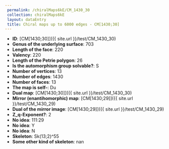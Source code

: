 ```yaml
--- 
 permalink: /chiralMaps6kE/CM_1430_30 
 collection: chiralMaps6kE
 layout: dataEntry
 title: Chiral maps up to 6000 edges - CM[1430;30]
---
```


- **ID**: [CM[1430;30]]({{ site.url }}/test/CM_1430_30)
- **Genus of the underlying surface**: 703
- **Length of the face**: 220
- **Valency**: 220
- **Length of the Petrie polygon**: 26
- **Is the automorphism group solvable?**: S
- **Number of vertices**: 13
- **Number of edges**: 1430
- **Number of faces**: 13
- **The map is self-**: Du
- **Dual map**: [CM[1430;30]]({{ site.url }}/test/CM_1430_30)
- **Mirror (enantihomorphic) map**: [CM[1430;29]]({{ site.url }}/test/CM_1430_29)
- **Dual of the mirror image**: [CM[1430;29]]({{ site.url }}/test/CM_1430_29)
- **Z_q-Exponent?**: 2
- **No idea**:  111:29
- **No idea**: Y
- **No idea**: N
- **Skeleton**: Sk(13;2)^55
- **Some other kind of skeleton**: nan
